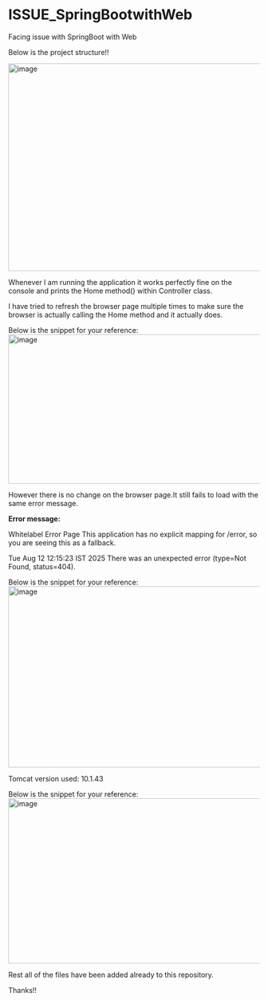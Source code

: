 # ISSUE_SpringBootwithWeb
Facing issue with SpringBoot with Web


Below is the project structure!!

<img width="517" height="416" alt="image" src="https://github.com/user-attachments/assets/a2b439a8-8823-4788-b123-267d3d7593c8" />


Whenever I am running the application it works perfectly fine on the console and prints the Home method() within Controller class.

I have tried to refresh the browser page multiple times to make sure the browser is actually calling the Home method and it actually does.

Below is the snippet for your reference:
<img width="1861" height="299" alt="image" src="https://github.com/user-attachments/assets/25e3943f-9dfc-4dbd-bacf-a079036b2c6a" />

However there is no change on the browser page.It still fails to load with the same error message.

**Error message:**

Whitelabel Error Page
This application has no explicit mapping for /error, so you are seeing this as a fallback.

Tue Aug 12 12:15:23 IST 2025
There was an unexpected error (type=Not Found, status=404).

Below is the snippet for your reference:
<img width="822" height="363" alt="image" src="https://github.com/user-attachments/assets/cc66ab80-5c6e-4edf-94e1-0a392219185f" />


Tomcat version used:
10.1.43

Below is the snippet for your reference:
<img width="1630" height="331" alt="image" src="https://github.com/user-attachments/assets/291e4b2f-413f-4ad7-8c44-b8d097894ffa" />

Rest all of the files have been added already to this repository.

Thanks!!
